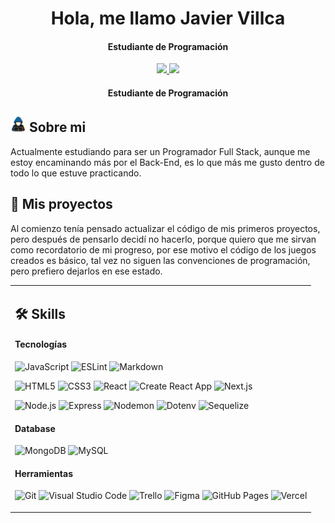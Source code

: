 <h1 align='center'>Hola, me llamo Javier Villca</h1>

<h4 align='center'>Estudiante de Programación</h4>

<div align="center">
  <a
    href='https://www.instagram.com/javiervillca11/'
    target='_blank'
    rel='noopener noreferrer'
  >
    <img src='https://img.shields.io/badge/Instagram-E4405F?style=for-the-badge&logo=instagram&logoColor=white'>
  </a>
  <a
    href='https://www.linkedin.com/in/javiervillca/'
    target='_blank'
    rel='noopener noreferrer'
  >
    <img src='https://img.shields.io/badge/LinkedIn-0077B5?style=for-the-badge&logo=linkedin&logoColor=white'>
  </a>
</div>

<h4 align='center'>Estudiante de Programación</h4>

## <picture><img src = "https://github.com/0xAbdulKhalid/0xAbdulKhalid/raw/main/assets/mdImages/about_me.gif" width= 25px></picture> **Sobre mi**
Actualmente estudiando para ser un Programador Full Stack, aunque me estoy encaminando más por el Back-End, es lo que más me gusto dentro de todo lo que estuve practicando.

## 📂 Mis proyectos
Al comienzo tenía pensado actualizar el código de mis primeros proyectos, pero después de pensarlo decidí no hacerlo, porque quiero que me sirvan como recordatorio de mi progreso, por ese motivo el código de los juegos creados es básico, tal vez no siguen las convenciones de programación, pero prefiero dejarlos en ese estado.

<table width='50%'>
<tr>
  <td>

  ## 🛠️ Skills

  #### Tecnologías
  ![JavaScript](https://img.shields.io/badge/JavaScript-2B3A42?logo=javascript)
  ![ESLint](https://img.shields.io/badge/ESLint-2B3A42?logo=eslint&logoColor=%234B32C3)
  ![Markdown](https://img.shields.io/badge/Markdown-2B3A42?logo=markdown)


  ![HTML5](https://img.shields.io/badge/HTML5-2B3A42?logo=html5)
  ![CSS3](https://img.shields.io/badge/CSS3-2B3A42?logo=css3&logoColor=%231572B6)
  ![React](https://img.shields.io/badge/React-2B3A42?logo=react)
  ![Create React App](https://img.shields.io/badge/Create%20React%20App-2B3A42?logo=createreactapp)
  ![Next.js](https://img.shields.io/badge/Next.js-2B3A42?logo=nextdotjs)

  ![Node.js](https://img.shields.io/badge/Node.js-2B3A42?logo=nodedotjs)
  ![Express](https://img.shields.io/badge/Express-2B3A42?logo=express)
  ![Nodemon](https://img.shields.io/badge/Nodemon-2B3A42?logo=nodemon)
  ![Dotenv](https://img.shields.io/badge/Dotenv-2B3A42?logo=dotenv)
  ![Sequelize](https://img.shields.io/badge/Sequelize-2B3A42?logo=sequelize)

  #### Database
  ![MongoDB](https://img.shields.io/badge/MongoDB-2B3A42?logo=mongodb)
  ![MySQL](https://img.shields.io/badge/MySQL-2B3A42?logo=mysql)

  #### Herramientas
  ![Git](https://img.shields.io/badge/Git-2B3A42?logo=git)
  ![Visual Studio Code](https://img.shields.io/badge/Visual%20Studio%20Code-2B3A42?logo=visualstudiocode&logoColor=%23007ACC)
  ![Trello](https://img.shields.io/badge/Trello-2B3A42?logo=trello)
  ![Figma](https://img.shields.io/badge/Figma-2B3A42?logo=figma)
  ![GitHub Pages](https://img.shields.io/badge/GitHub%20Pages-2B3A42?logo=githubpages)
  ![Vercel](https://img.shields.io/badge/Vercel-2B3A42?logo=vercel)
  </td>
</tr>
</table>
